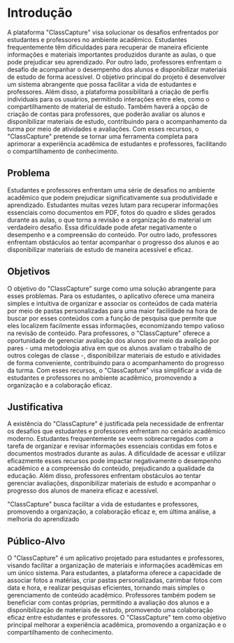 # Introdução

A plataforma "ClassCapture" visa solucionar os desafios enfrentados por estudantes e professores no ambiente acadêmico. Estudantes frequentemente têm dificuldades para recuperar de maneira eficiente informações e materiais importantes produzidos durante as aulas, o que pode prejudicar seu aprendizado. Por outro lado, professores enfrentam o desafio de acompanhar o desempenho dos alunos e disponibilizar materiais de estudo de forma acessível. O objetivo principal do projeto é desenvolver um sistema abrangente que possa facilitar a vida de estudantes e professores. Além disso, a plataforma possibilitará a criação de perfis individuais para os usuários, permitindo interações entre eles, como o compartilhamento de material de estudo. Também haverá a opção de criação de contas para professores, que poderão avaliar os alunos e disponibilizar materiais de estudo, contribuindo para o acompanhamento da turma por meio de atividades e avaliações. Com esses recursos, o "ClassCapture" pretende se tornar uma ferramenta completa para aprimorar a experiência acadêmica de estudantes e professores, facilitando o compartilhamento de conhecimento.

## Problema

Estudantes e professores enfrentam uma série de desafios no ambiente acadêmico que podem prejudicar significativamente sua produtividade e aprendizado. Estudantes muitas vezes lutam para recuperar informações essenciais como documentos em PDF, fotos do quadro e slides gerados durante as aulas, o que torna a revisão e a organização do material um verdadeiro desafio. Essa dificuldade pode afetar negativamente o desempenho e a compreensão do conteúdo. Por outro lado, professores enfrentam obstáculos ao tentar acompanhar o progresso dos alunos e ao disponibilizar materiais de estudo de maneira acessível e eficaz.

## Objetivos

O objetivo do "ClassCapture" surge como uma solução abrangente para esses problemas. Para os estudantes, o aplicativo oferece uma maneira simples e intuitiva de organizar e associar os conteúdos de cada matéria por meio de pastas personalizadas para uma maior facilidade na hora de buscar por esses conteúdos com a função de pesquisa que permite que eles localizem facilmente essas informações, economizando tempo valioso na revisão de conteúdo. Para professores, o "ClassCapture" oferece a oportunidade de gerenciar avaliação dos alunos por meio da avalição por pares - uma metodologia ativa em que os alunos avaliam o trabalho de outros colegas de classe -, disponibilizar materiais de estudo e atividades de forma conveniente, contribuindo para o acompanhamento do progresso da turma. Com esses recursos, o "ClassCapture" visa simplificar a vida de estudantes e professores no ambiente acadêmico, promovendo a organização e a colaboração eficaz.

## Justificativa

A existência do "ClassCapture" é justificada pela necessidade de enfrentar os desafios que estudantes e professores enfrentam no cenário acadêmico moderno. Estudantes frequentemente se veem sobrecarregados com a tarefa de organizar e revisar informações essenciais contidas em fotos e documentos mostrados durante as aulas. A dificuldade de acessar e utilizar eficazmente esses recursos pode impactar negativamente o desempenho acadêmico e a compreensão do conteúdo, prejudicando a qualidade da educação. Além disso, professores enfrentam obstáculos ao tentar gerenciar avaliações, disponibilizar materiais de estudo e acompanhar o progresso dos alunos de maneira eficaz e acessível.

"ClassCapture" busca facilitar a vida de estudantes e professores, promovendo a organização, a colaboração eficaz e, em última análise, a melhoria do aprendizado

## Público-Alvo

O "ClassCapture" é um aplicativo projetado para estudantes e professores, visando facilitar a organização de materiais e informações acadêmicas em um único sistema. Para estudantes, a plataforma oferece a capacidade de associar fotos a matérias, criar pastas personalizadas, carimbar fotos com data e hora, e realizar pesquisas eficientes, tornando mais simples o gerenciamento de conteúdo acadêmico. Professores também podem se beneficiar com contas próprias, permitindo a avaliação dos alunos e a disponibilização de materiais de estudo, promovendo uma colaboração eficaz entre estudantes e professores. O "ClassCapture" tem como objetivo principal melhorar a experiência acadêmica, promovendo a organização e o compartilhamento de conhecimento.
